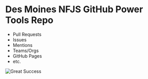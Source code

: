 # Des Moines NFJS GitHub Power Tools Repo

* Pull Requests
* Issues
* Mentions
* Teams/Orgs
* GitHub Pages
* etc.

![Great Success](http://wiki.eth0.nl/images/9/9e/Great_success.jpg)
